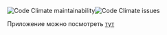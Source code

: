 <img alt="Code Climate maintainability" src="https://img.shields.io/codeclimate/maintainability/i-timur/mera-practice"><img alt="Code Climate issues" src="https://img.shields.io/codeclimate/issues/i-timur/mera-practice">

Приложение можно посмотреть <a href="https://i-timur.github.io/mera-practice/">тут</a>
